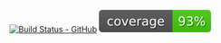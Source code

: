 [![Build Status - GitHub](https://github.com/skieninger/Stochastic_Dynamics/workflows/Pytest/badge.svg)](https://github.com/skieninger/Stochastic_Dynamics/workflows/Pytest/badge.svg?query=workflow%3Apytesting)
[![Code Coverage](https://raw.githubusercontent.com/skieninger/Stochastic_Dynamics/master/Tests/coverage_badge.svg)](https://github.com/skieninger/Stochastic_Dynamics)

